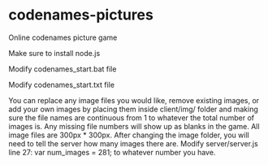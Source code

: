# codenames-pictures
Online codenames picture game

Make sure to install node.js

Modify codenames_start.bat file

Modify codenames_start.txt file

You can replace any image files you would like, remove existing images, or add your own images by placing them inside client/img/ folder and making sure the file names are continuous from 1 to whatever the total number of images is. Any missing file numbers will show up as blanks in the game. All image files are 300px * 300px. After changing the image folder, you will need to tell the server how many images there are. Modify server/server.js line 27: var num_images = 281; to whatever number you have.
